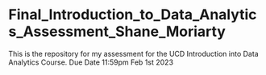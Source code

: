 # Final_Introduction_to_Data_Analytics_Assessment_Shane_Moriarty
This is the repository for my assessment for the UCD Introduction into Data Analytics Course. Due Date 11:59pm Feb 1st 2023
